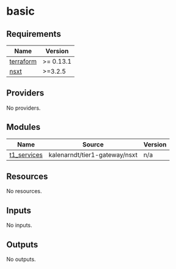 # basic

<!-- BEGINNING OF PRE-COMMIT-TERRAFORM DOCS HOOK -->
## Requirements

| Name | Version |
|------|---------|
| <a name="requirement_terraform"></a> [terraform](#requirement\_terraform) | >= 0.13.1 |
| <a name="requirement_nsxt"></a> [nsxt](#requirement\_nsxt) | >=3.2.5 |

## Providers

No providers.

## Modules

| Name | Source | Version |
|------|--------|---------|
| <a name="module_t1_services"></a> [t1\_services](#module\_t1\_services) | kalenarndt/tier1-gateway/nsxt | n/a |

## Resources

No resources.

## Inputs

No inputs.

## Outputs

No outputs.
<!-- END OF PRE-COMMIT-TERRAFORM DOCS HOOK -->
